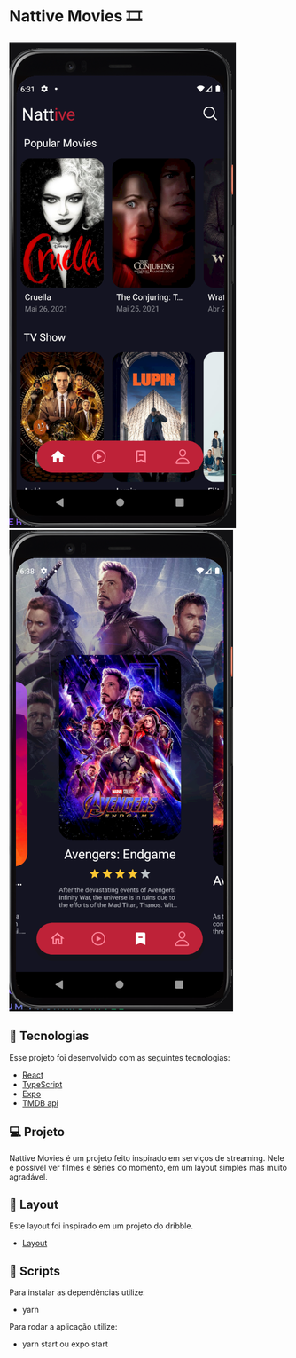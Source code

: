  <h1>Nattive Movies 🎞 </h1>

<img src="./.github/home.png" alt="Imagem da home do app" style="margin-right: 60px">
<img src="./.github/favorites.png" alt="Imagem da pagina de favoritos do app">

## 🚀 Tecnologias

Esse projeto foi desenvolvido com as seguintes tecnologias:

- [React](https://reactjs.org)
- [TypeScript](https://www.typescriptlang.org/)
- [Expo](https://docs.expo.io/)
- [TMDB api](https://developers.themoviedb.org/3)

## 💻 Projeto

Nattive Movies é um projeto feito inspirado em serviços de streaming. Nele é possível
ver filmes e séries do momento, em um layout simples mas muito agradável.

## 🔖 Layout

Este layout foi inspirado em um projeto do dribble.

- [Layout](https://dribbble.com/shots/14791304-Movies-app-design/attachments/6497678?mode=media)

## 📁 Scripts

Para instalar as dependências utilize:

- yarn

Para rodar a aplicação utilize:

- yarn start ou expo start

